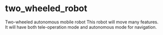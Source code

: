 # two_wheeled_robot
Two-wheeled autonomous mobile robot
This robot will move many features. It will have both tele-operation mode and autonomous mode for navigation.

